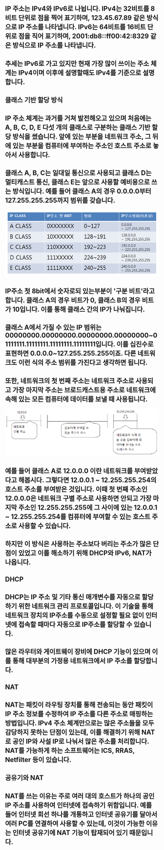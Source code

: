 ## IP 주소는 IPv4와 IPv6로 나뉩니다. IPv4는 32비트를 8비트 단위로 점을 찍어 표기하며, 123.45.67.89 같은 방식으로 IP 주소를 나타냅니다. IPv6는 64비트를 16비트 단위로 점을 직어 표기하며, 2001:db8::ff00:42:8329 같은 방식으로 IP 주소를 나타냅니다.
## 추세는 IPv6로 가고 있지만 현재 가장 많이 쓰이는 주소 체계는 IPv4이며 이후에 설명할때도 IPv4를 기준으로 설명합니다.

## 클래스 기반 할당 방식
## IP 주소 체계는 과거를 거쳐 발전해오고 있으며 처음에는 A, B, C, D, E 다섯 개의 클래스로 구분하는 클래스 기반 할당 방식을 썼습니다. 앞에 있는 부분을 네트워크 주소, 그 뒤에 있는 부분을 컴퓨터에 부여하는 주소인 호스트 주소로 놓아서 사용합니다.
## 클래스 A, B, C는 일대일 통신으로 사용되고 클래스 D는 멀티캐스트 통신, 클래스 E는 앞으로 사용할 예비용으로 쓰는 방식입니다. 예를 들어 클래스 A의 경우 0.0.0.0부터 127.255.255.255까지 범위를 갖습니다.

![IP](IP.png)
## IP주소 첫 8bit에서 숫자로되 있는부분이 '구분 비트'라고 합니다. 클래스 A의 경우 비트가 0, 클래스 B의 경우 비트가 10입니다. 이를 통해 클래스 간의 IP가 나눠집니다.
## 클래스 A에서 가질 수 있는 IP 범위는 00000000.00000000.00000000.00000000~01111111.11111111.11111111.11111111입니다. 이를 십진수로 표현하면 0.0.0.0~127.255.255.255이죠. 다른 네트워크도 이런 식의 주소 범위를 가진다고 생각하면 됩니다.
## 또한, 네트워크의 첫 번째 주소는 네트워크 주소로 사용되고 가장 마지막 주소는 브로드캐스트용 주소로 네트워크에 속해 있는 모든 컴퓨터에 데이터를 보낼 때 사용됩니다.

![네트워크 주소](네트워크%20주소와%20브로드캐스트용%20주소.png)
## 예를 들어 클래스 A로 12.0.0.0 이란 네트워크를 부여받았다고 해봅시다. 그렇다면 12.0.0.1 ~ 12.255.255.254의 호스트 주소를 부여받은 것입니다. 이때 첫 번째 주소인 12.0.0.0은 네트워크 구별 주소로 사용하면 안되고 가장 마지막 주소인 12.255.255.255에 그 사이에 있는 12.0.0.1 ~ 12.255.255.254를 컴퓨터에 부여할 수 있는 호스트 주소로 사용할 수 있습니다.
## 하지만 이 방식은 사용하는 주소보다 버리는 주소가 많은 단점이 있었고 이를 해소하기 위해 DHCP와 IPv6, NAT가 나옵니다.

## DHCP
## DHCP는 IP 주소 및 기타 통신 매개변수를 자동으로 할당하기 위한 네트워크 관리 프로토콜입니다. 이 기술을 통해 네트워크 장치의 IP주소를 수동으로 설정할 필요 없이 인터넷에 접속할 때마다 자동으로 IP주소를 할당할 수 있습니다.
## 많은 라우터와 게이트웨이 장비에 DHCP 기능이 있으며 이를 통해 대부분의 가정용 네트워크에서 IP 주소를 할당합니다.

## NAT
## NAT는 패킷이 라우팅 장치를 통해 전송되는 동안 패킷이 IP 주소 정보를 수정하여 IP 주소를 다른 주소로 매핑하는 방법입니다. IPv4 주소 체계만으로는 많은 주소들을 모두 감당하지 못하는 단점이 있는데, 이를 해결하기 위해 NAT로 공인 IP와 사설 IP로 나눠서 많은 주소를 처리합니다. NAT를 가능하게 하는 소프트웨어는 ICS, RRAS, Netfilter 등이 있습니다.

## 공유기와 NAT
## NAT를 쓰는 이유는 주로 여러 대의 호스트가 하나의 공인 IP 주소를 사용하여 인터넷에 접속하기 위함입니다. 예를 들어 인터넷 회선 하나를 개통하고 인터넷 공유기를 달아서 여러 PC를 연결하여 사용할 수 있는데, 이것이 가능한 이유는 인터넷 공유기에 NAT 기능이 탑재되어 있기 때문입니다.